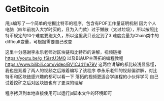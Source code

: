 # GetBitcoin

用js编写了一个简单的挖掘比特币的程序，包含有POF工作量证明机制
因为个人电脑（四年前初入大学时买的，且为入门款）过于懒散（太过垃圾），所以按照比特币规定的10个难度要跑太久，所以这里我只设定到了3
难度变量为Chain类中的difficult变量，可根据需要自己改变

这里十分感谢李永乐老师对区块链和比特币的讲解，视频链接 https://youtu.be/g_fSistU3MQ
以及B站UP主落拓的编程教程 https://www.bilibili.com/video/BV1CJ411e79V
这两位讲解的都比较浅显易懂，我也是观看了两人的视频之后跟着编写了该程序
李永乐老师的视频偏讲解，对比特币和区块链感兴趣的都可以看一下
落拓的视频更适合学编程的小伙伴学习
自己试着挖矿之后对区块链也有了更深的理解

程序拷贝到本地直接使用可以运行js脚本文件的环境即可
